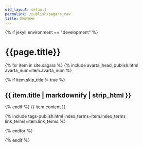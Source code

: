 ```yaml
---
old_layout: default
permalink: /publish/sagara_raw
title: विचारसागरः
---
```


{% if jekyll.environment == "development" %}

<html>
<head>
<meta charset="UTF-8">
<link rel="stylesheet" href="../../assets/sagara_publish_raw.css">
</head>
<body>

<h1 class="title">{{page.title}}</h1>

{% for item in site.sagara %}
  {% include avarta_head_publish.html avarta_num=item.avarta_num %}

  {% if item.skip_title != true %}<h2>{{ item.title | markdownify | strip_html }}</h2>{% endif %}
  {{ item.content }}

  {% include tags-publish.html index_terms=item.index_terms link_terms=item.link_terms %}

{% endfor %}

</body></html>

{% endif %}
